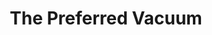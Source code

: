---
title: "The Preferred Vacuum"
url: /colorado-springs/the-preferred-vacuum/
shop: Staubsauger
---